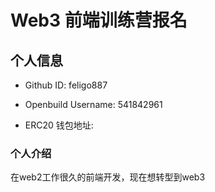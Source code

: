 # Web3 前端训练营报名

## 个人信息

* Github ID: feligo887

* Openbuild Username: 541842961

* ERC20 钱包地址:

### 个人介绍

在web2工作很久的前端开发，现在想转型到web3
